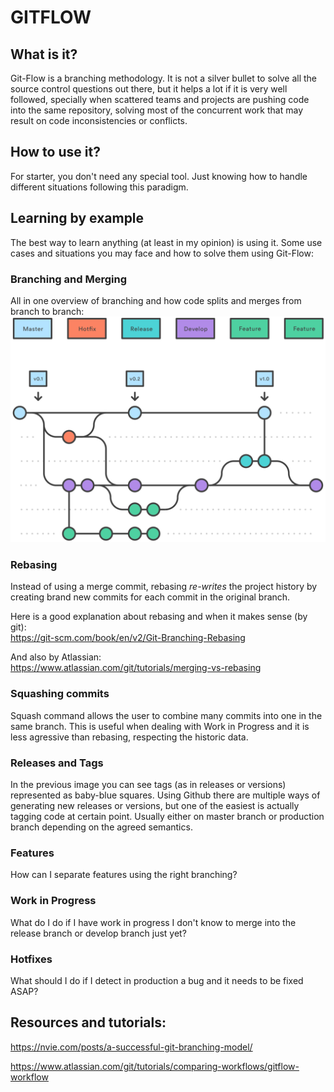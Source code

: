

# GITFLOW

## What is it?
Git-Flow is a branching methodology. It is not a silver bullet to solve all the source control questions out there, but it helps a lot if it is very well followed, specially when scattered teams and projects are pushing code into the same repository, solving most of the concurrent work that may result on code inconsistencies or conflicts.

## How to use it?
For starter, you don't need any special tool. Just knowing how to handle different situations following this paradigm.

## Learning by example
The best way to learn anything (at least in my opinion) is using it.
Some use cases and situations you may face and how to solve them using Git-Flow:

### Branching and Merging
All in one overview of branching and how code splits and merges from branch to branch:
![Git flow workflow - Hotfix Branches](branching_overview.svg)

### Rebasing
Instead of using a merge commit, rebasing _re-writes_ the project history by creating brand new commits for each commit in the original branch.

Here is a good explanation about rebasing and when it makes sense (by git):  
https://git-scm.com/book/en/v2/Git-Branching-Rebasing

And also by Atlassian:  
https://www.atlassian.com/git/tutorials/merging-vs-rebasing

### Squashing commits
Squash command allows the user to combine many commits into one in the same branch. This is useful when dealing with Work in Progress and it is less agressive than rebasing, respecting the historic data.

### Releases and Tags
In the previous image you can see tags (as in releases or versions) represented as baby-blue squares.
Using Github there are multiple ways of generating new releases or versions, but one of the easiest is actually tagging code at certain point. Usually either on master branch or production branch depending on the agreed semantics.

### Features
How can I separate features using the right branching?

### Work in Progress
What do I do if I have work in progress I don't know to merge into the release branch or develop branch just yet?

### Hotfixes
What should I do if I detect in production a bug and it needs to be fixed ASAP?




## Resources and tutorials:

https://nvie.com/posts/a-successful-git-branching-model/

https://www.atlassian.com/git/tutorials/comparing-workflows/gitflow-workflow
